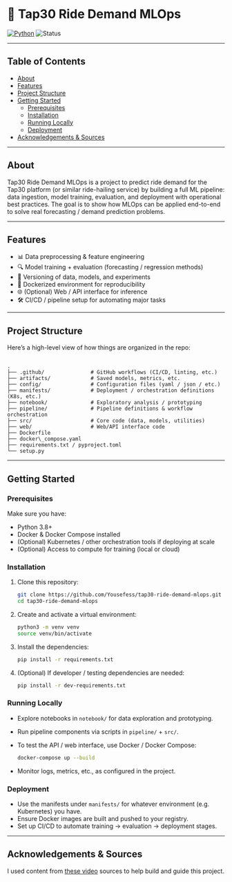 # 🚖 Tap30 Ride Demand MLOps

[![Python](https://img.shields.io/badge/python-3.x-blue.svg)](https://www.python.org/)
![Status](https://img.shields.io/badge/status-α%20prototype-orange.svg)

---

## Table of Contents

- [About](#about)
- [Features](#features)
- [Project Structure](#project-structure)
- [Getting Started](#getting-started)
  - [Prerequisites](#prerequisites)
  - [Installation](#installation)
  - [Running Locally](#running-locally)
  - [Deployment](#deployment)
- [Acknowledgements & Sources](#acknowledgements--sources)

---

## About

Tap30 Ride Demand MLOps is a project to predict ride demand for the Tap30 platform (or similar ride-hailing service) by building a full ML pipeline: data ingestion, model training, evaluation, and deployment with operational best practices. The goal is to show how MLOps can be applied end-to-end to solve real forecasting / demand prediction problems.

---

## Features

- 📊 Data preprocessing & feature engineering
- 🔍 Model training + evaluation (forecasting / regression methods)
- 🧪 Versioning of data, models, and experiments
- 🐳 Dockerized environment for reproducibility
- 🌐 (Optional) Web / API interface for inference
- 🛠 CI/CD / pipeline setup for automating major tasks

---

## Project Structure

Here’s a high-level view of how things are organized in the repo:

```

.
├── .github/               # GitHub workflows (CI/CD, linting, etc.)
├── artifacts/             # Saved models, metrics, etc.
├── config/                # Configuration files (yaml / json / etc.)
├── manifests/             # Deployment / orchestration definitions (K8s, etc.)
├── notebook/              # Exploratory analysis / prototyping
├── pipeline/              # Pipeline definitions & workflow orchestration
├── src/                   # Core code (data, models, utilities)
├── web/                   # Web/API interface code
├── Dockerfile
├── docker\_compose.yaml
├── requirements.txt / pyproject.toml
└── setup.py

```

---

## Getting Started

### Prerequisites

Make sure you have:

- Python 3.8+
- Docker & Docker Compose installed
- (Optional) Kubernetes / other orchestration tools if deploying at scale
- (Optional) Access to compute for training (local or cloud)

### Installation

1. Clone this repository:

   ```bash
   git clone https://github.com/Yousefess/tap30-ride-demand-mlops.git
   cd tap30-ride-demand-mlops
   ```

2. Create and activate a virtual environment:

   ```bash
   python3 -m venv venv
   source venv/bin/activate
   ```

3. Install the dependencies:

   ```bash
   pip install -r requirements.txt
   ```

4. (Optional) If developer / testing dependencies are needed:

   ```bash
   pip install -r dev-requirements.txt
   ```

### Running Locally

- Explore notebooks in `notebook/` for data exploration and prototyping.

- Run pipeline components via scripts in `pipeline/` + `src/`.

- To test the API / web interface, use Docker / Docker Compose:

  ```bash
  docker-compose up --build
  ```

- Monitor logs, metrics, etc., as configured in the project.

### Deployment

- Use the manifests under `manifests/` for whatever environment (e.g. Kubernetes) you have.
- Ensure Docker images are built and pushed to your registry.
- Set up CI/CD to automate training → evaluation → deployment stages.

---

## Acknowledgements & Sources

I used content from [these video](https://youtube.com/playlist?list=PLnEg28Nx10WELlSW6yzTnbpce4hWCPBlv&si=VzpdcxO-8TOiD869) sources to help build and guide this project.
